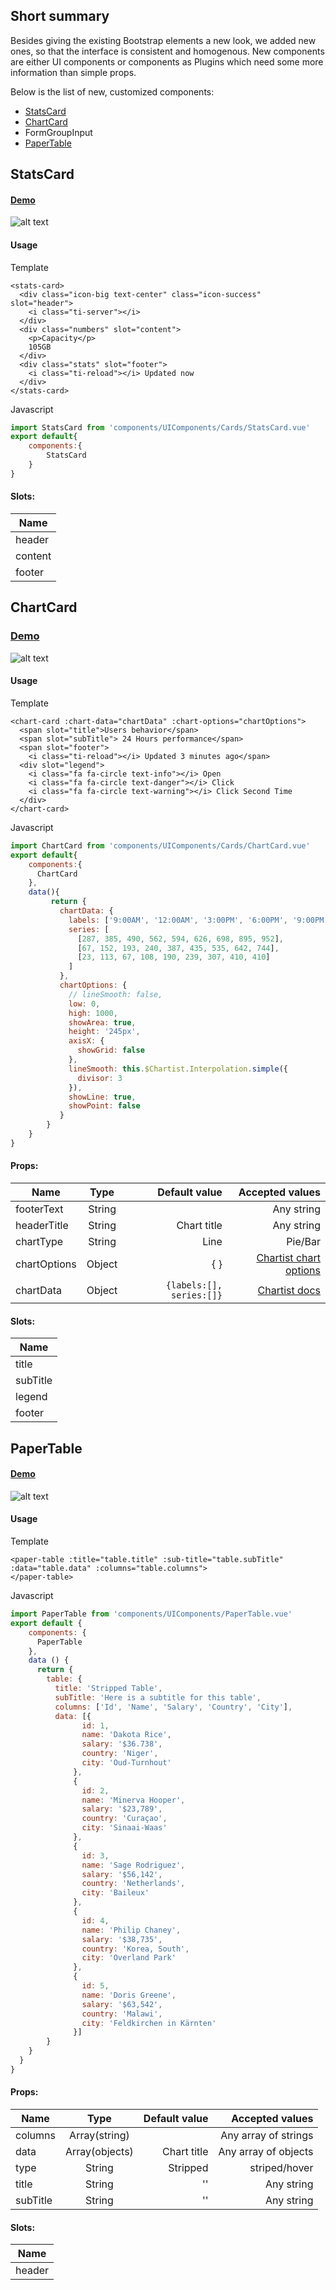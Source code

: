 ## Short summary
Besides giving the existing Bootstrap elements a new look, we added new ones, so that the interface is consistent and homogenous.
New components are either UI components or components as Plugins which need some more information than simple props.

Below is the list of new, customized components:

- [StatsCard](/components?id=statscard)
- [ChartCard](/components?id=chartcard)
- FormGroupInput
- [PaperTable](/components?id=papertable)

## StatsCard 
#### [Demo](https://cristijora.github.io/vue-paper-dashboard/#/admin/overview)

![alt text](img/statscard.PNG "Logo Title Text 1")

#### Usage
Template
```vue
<stats-card>
  <div class="icon-big text-center" class="icon-success" slot="header">
    <i class="ti-server"></i>
  </div>
  <div class="numbers" slot="content">
    <p>Capacity</p>
    105GB
  </div>
  <div class="stats" slot="footer">
    <i class="ti-reload"></i> Updated now
  </div>
</stats-card>
```
Javascript
```js
import StatsCard from 'components/UIComponents/Cards/StatsCard.vue'
export default{
    components:{
        StatsCard
    }
}
```
#### Slots:
| Name          |
| ------------- |
| header        |
| content       |
| footer        | 


## ChartCard 

### [Demo](https://cristijora.github.io/vue-paper-dashboard/#/admin/overview)
![alt text](img/chartcard.PNG "Logo Title Text 1")

#### Usage

Template
```vue
<chart-card :chart-data="chartData" :chart-options="chartOptions">
  <span slot="title">Users behavior</span>
  <span slot="subTitle"> 24 Hours performance</span>
  <span slot="footer">
    <i class="ti-reload"></i> Updated 3 minutes ago</span>
  <div slot="legend">
    <i class="fa fa-circle text-info"></i> Open
    <i class="fa fa-circle text-danger"></i> Click
    <i class="fa fa-circle text-warning"></i> Click Second Time
  </div>
</chart-card>
```
Javascript
```js
import ChartCard from 'components/UIComponents/Cards/ChartCard.vue'
export default{
    components:{
      ChartCard  
    },
    data(){
         return {
           chartData: {
             labels: ['9:00AM', '12:00AM', '3:00PM', '6:00PM', '9:00PM', '12:00PM', '3:00AM', '6:00AM'],
             series: [
               [287, 385, 490, 562, 594, 626, 698, 895, 952],
               [67, 152, 193, 240, 387, 435, 535, 642, 744],
               [23, 113, 67, 108, 190, 239, 307, 410, 410]
             ]
           },
           chartOptions: {
             // lineSmooth: false,
             low: 0,
             high: 1000,
             showArea: true,
             height: '245px',
             axisX: {
               showGrid: false
             },
             lineSmooth: this.$Chartist.Interpolation.simple({
               divisor: 3
             }),
             showLine: true,
             showPoint: false
           }
        }
    }
}
```


#### Props:
| Name          | Type           | Default value  | Accepted values  |
| ------------- |:-------------:| ----------------------:| -----:|
| footerText        | String |             | Any string    |
| headerTitle       | String | Chart title | Any string    |
| chartType         | String | Line        | Pie/Bar       |
| chartOptions      | Object | { }         | [Chartist chart options](https://gionkunz.github.io/chartist-js/api-documentation.html#chartistline-declaration-defaultoptions)             |
| chartData         | Object | `{labels:[], series:[]}`        | [Chartist docs](https://gionkunz.github.io/chartist-js/api-documentation.html#chartistline-function-line)             |

#### Slots:
| Name          |
| ------------- |
| title        |
| subTitle       |
| legend        | 
| footer        | 


## PaperTable 
#### [Demo](https://cristijora.github.io/vue-paper-dashboard/#/admin/table-list)

![alt text](img/table.PNG "Logo Title Text 1")

#### Usage

Template
```vue
<paper-table :title="table.title" :sub-title="table.subTitle" :data="table.data" :columns="table.columns">
</paper-table>
```

Javascript 
```js
import PaperTable from 'components/UIComponents/PaperTable.vue'
export default {
    components: {
      PaperTable
    },
    data () {
      return {
        table: {
          title: 'Stripped Table',
          subTitle: 'Here is a subtitle for this table',
          columns: ['Id', 'Name', 'Salary', 'Country', 'City'],
          data: [{
                id: 1,
                name: 'Dakota Rice',
                salary: '$36.738',
                country: 'Niger',
                city: 'Oud-Turnhout'
              },
              {
                id: 2,
                name: 'Minerva Hooper',
                salary: '$23,789',
                country: 'Curaçao',
                city: 'Sinaai-Waas'
              },
              {
                id: 3,
                name: 'Sage Rodriguez',
                salary: '$56,142',
                country: 'Netherlands',
                city: 'Baileux'
              },
              {
                id: 4,
                name: 'Philip Chaney',
                salary: '$38,735',
                country: 'Korea, South',
                city: 'Overland Park'
              },
              {
                id: 5,
                name: 'Doris Greene',
                salary: '$63,542',
                country: 'Malawi',
                city: 'Feldkirchen in Kärnten'
              }]
        }
    }
  }
}
```

#### Props:
| Name          | Type           | Default value  | Accepted values  |
| ------------- |:-------------:| ----------------------:| -----:|
| columns        | Array(string)  |                 | Any array of strings    |
| data           | Array(objects) | Chart title     | Any array of objects    |
| type           | String         | Stripped        | striped/hover       |
| title          | String         | ''              | Any string           | 
| subTitle       | String         | ''              |Any string           | 

#### Slots:
| Name          |
| ------------- |
| header        |